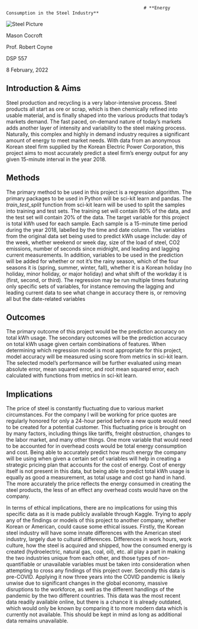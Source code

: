                                                         # **Energy Consumption in the Steel Industry**

![Steel Picture](https://i.imgur.com/HLXFacj.jpg)

Mason Cocroft

Prof. Robert Coyne

DSP 557

8 February, 2022


## **Introduction & Aims**

Steel production and recycling is a very labor-intensive process. Steel products all start as ore or scrap, which is then chemically refined into usable material, and is finally shaped into the various products that today’s markets demand. The fast paced, on-demand nature of today’s markets adds another layer of intensity and variability to the steel making process. Naturally, this complex and highly in demand industry requires a significant amount of energy to meet market needs. With data from an anonymous Korean steel firm supplied by the Korean Electric Power Corporation, this project aims to most accurately predict a steel firm’s energy output for any given 15-minute interval in the year 2018. 

## **Methods**

The primary method to be used in this project is a regression algorithm. The primary packages to be used in Python will be sci-kit learn and pandas. The *train_test_split* function from sci-kit learn will be used to split the samples into training and test sets. The training set will contain 80% of the data, and the test set will contain 20% of the data. The target variable for this project is total kWh used for each sample. Each sample is a 15-minute time period during the year 2018, labelled by the time and date column. The variables from the original data set being used to predict kWh usage include: day of the week, whether weekend or week day, size of the load of steel, CO2 emissions, number of seconds since midnight, and leading and lagging current measurements. In addition, variables to be used in the prediction will be added for whether or not it’s the rainy season, which of the four seasons it is (spring, summer, winter, fall), whether it is a Korean holiday (no holiday, minor holiday, or major holiday) and what shift of the workday it is (first, second, or third). The regression may be run multiple times featuring only specific sets of variables, for instance removing the lagging and leading current data to see what change in accuracy there is, or removing all but the date-related variables 

## **Outcomes**

The primary outcome of this project would be the prediction accuracy on total kWh usage. The secondary outcomes will be the prediction accuracy on total kWh usage given certain combinations of features. When determining which regression model is most appropriate for this project, model accuracy will be measured using score from metrics in sci-kit learn. The selected model’s performance will be further evaluated using mean absolute error, mean squared error, and root mean squared error, each calculated with functions from metrics in sci-kit learn.

## **Implications**

The price of steel is constantly fluctuating due to various market circumstances. For the company I will be working for price quotes are regularly honored for only a 24-hour period before a new quote would need to be created for a potential customer. This fluctuating price is brought on by many factors, including things like tariffs, freight obstruction, changes to the labor market, and many other things. One more variable that would need to be accounted for in overhead costs would be total energy consumption and cost. Being able to accurately predict how much energy the company will be using when given a certain set of variables will help in creating a strategic pricing plan that accounts for the cost of energy. Cost of energy itself is not present in this data, but being able to predict total kWh usage is equally as good a measurement, as total usage and cost go hand in hand. The more accurately the price reflects the energy consumed in creating the steel products, the less of an effect any overhead costs would have on the company.

In terms of ethical implications, there are no implications for using this specific data as it is made publicly available through Kaggle. Trying to apply any of the findings or models of this project to another company, whether Korean or American, could cause some ethical issues. Firstly, the Korean steel industry will have some innate differences with the American steel industry, largely due to cultural differences. Differences in work hours, work culture, how the steel is acquired and shipped, how the consumed energy is created (hydroelectric, natural gas, coal, oil), etc. all play a part in making the two industries unique from each other, and those types of non-quantifiable or unavailable variables must be taken into consideration when attempting to cross any findings of this project over. Secondly this data is pre-COVID. Applying it now three years into the COVID pandemic is likely unwise due to significant changes in the global economy, massive disruptions to the workforce, as well as the different handlings of the pandemic by the two different countries. This data was the most recent data readily available online, but there is a chance it is already outdated, which would only be known by comparing it to more modern data which is currently not available. This should be kept in mind as long as additional data remains unavailable.
